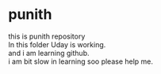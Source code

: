 # punith
this is punith repository 
<br>
In this folder Uday is working.
<br>
and i am learning github.
<br>
i am bit slow in learning soo please help me.